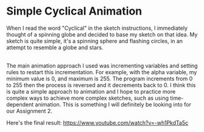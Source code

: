 <h1>Simple Cyclical Animation</h1>

When I read the word "Cyclical" in the sketch instructions, I immediately thought of a spinning globe and decided to base my sketch on that idea. My sketch is quite simple, it's a spinning sphere and flashing circles, in an attempt to resemble a globe and stars. 

</br>
The main animation approach I used was incrementing variables and setting rules to restart this incrementation. For example, with the alpha variable, my minimum value is 0, and maximum is 255. The program increments from 0 to 255 then the process is reversed and it decrements back to 0. I think this is quite a simple approach to animation and I hope to practice more complex ways to achieve more complex sketches, such as using time-dependent animation. This is something I will definitely be looking into for our Assignment 2. 

</br>

Here's the final result: https://www.youtube.com/watch?v=-wh1PkdTa5c

